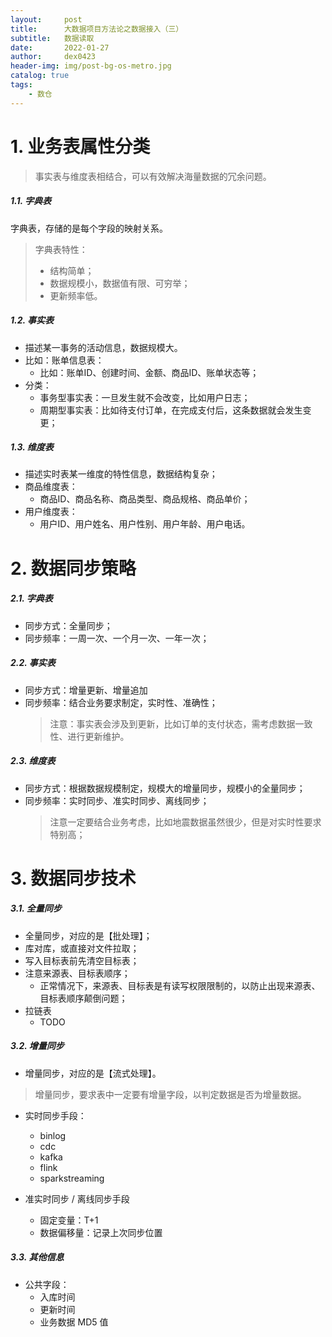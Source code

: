```yaml
---
layout:     post
title:      大数据项目方法论之数据接入（三）
subtitle:   数据读取
date:       2022-01-27
author:     dex0423
header-img: img/post-bg-os-metro.jpg
catalog: true
tags:
    - 数仓
---
```



# 1. 业务表属性分类

> 事实表与维度表相结合，可以有效解决海量数据的冗余问题。

##### 1.1. 字典表

字典表，存储的是每个字段的映射关系。

> 字典表特性：
>  
> - 结构简单；
> - 数据规模小，数据值有限、可穷举；
> - 更新频率低。

##### 1.2. 事实表

- 描述某一事务的活动信息，数据规模大。
- 比如：账单信息表：
  - 比如：账单ID、创建时间、金额、商品ID、账单状态等；
- 分类：
  - 事务型事实表：一旦发生就不会改变，比如用户日志；
  - 周期型事实表：比如待支付订单，在完成支付后，这条数据就会发生变更；

##### 1.3. 维度表

- 描述实时表某一维度的特性信息，数据结构复杂；
- 商品维度表：
  - 商品ID、商品名称、商品类型、商品规格、商品单价；
- 用户维度表：
  - 用户ID、用户姓名、用户性别、用户年龄、用户电话。

# 2. 数据同步策略

##### 2.1. 字典表

- 同步方式：全量同步；
- 同步频率：一周一次、一个月一次、一年一次；

##### 2.2. 事实表

- 同步方式：增量更新、增量追加
- 同步频率：结合业务要求制定，实时性、准确性；
  > 注意：事实表会涉及到更新，比如订单的支付状态，需考虑数据一致性、进行更新维护。

##### 2.3. 维度表

- 同步方式：根据数据规模制定，规模大的增量同步，规模小的全量同步；
- 同步频率：实时同步、准实时同步、离线同步；
  > 注意一定要结合业务考虑，比如地震数据虽然很少，但是对实时性要求特别高；

# 3. 数据同步技术

##### 3.1. 全量同步

- 全量同步，对应的是【批处理】；
- 库对库，或直接对文件拉取；
- 写入目标表前先清空目标表；
- 注意来源表、目标表顺序；
  - 正常情况下，来源表、目标表是有读写权限限制的，以防止出现来源表、目标表顺序颠倒问题；
- 拉链表
  - TODO

##### 3.2. 增量同步

- 增量同步，对应的是【流式处理】。

> 增量同步，要求表中一定要有增量字段，以判定数据是否为增量数据。
>

- 实时同步手段：
  - binlog
  - cdc
  - kafka
  - flink
  - sparkstreaming

- 准实时同步 / 离线同步手段
  - 固定变量：T+1
  - 数据偏移量：记录上次同步位置

##### 3.3. 其他信息

- 公共字段：
  - 入库时间
  - 更新时间
  - 业务数据 MD5 值

